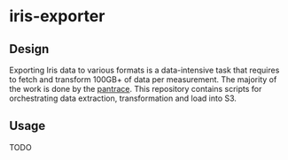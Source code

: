 # iris-exporter

## Design

Exporting Iris data to various formats is a data-intensive task that requires to fetch and transform 100GB+ of data per measurement.
The majority of the work is done by the [pantrace](https://github.com/dioptra-io/pantrace).
This repository contains scripts for orchestrating data extraction, transformation and load into S3.

## Usage

TODO
